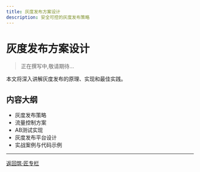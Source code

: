 ```yaml
---
title: 灰度发布方案设计
description: 安全可控的灰度发布策略
---
```


# 灰度发布方案设计

> 正在撰写中,敬请期待...

本文将深入讲解灰度发布的原理、实现和最佳实践。

## 内容大纲

- 灰度发布策略
- 流量控制方案
- AB测试实现
- 灰度发布平台设计
- 实战案例与代码示例

---

[返回筑·匠专栏](/tutorials/architecture/)

